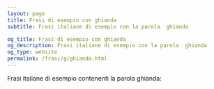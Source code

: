```yaml
---
layout: page
title: Frasi di esempio con ghianda 
subtitle: Frasi italiane di esempio con la parola  ghianda

og_title: Frasi di esempio con ghianda 
og_description: Frasi italiane di esempio con la parola  ghianda
og_type: website
permalink: /frasi/g/ghianda.html
---
```


Frasi italiane di esempio contenenti la parola ghianda:


